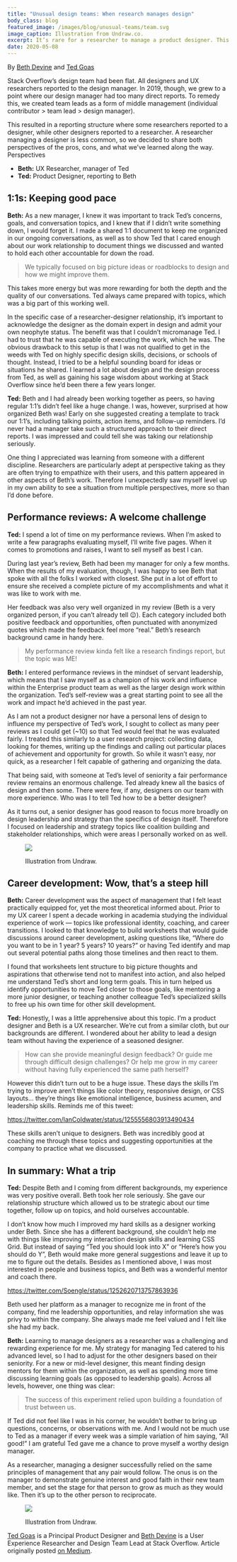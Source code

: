 ```yaml
---
title: "Unusual design teams: When research manages design"
body_class: blog
featured_image: /images/blog/unusual-teams/team.svg
image_caption: Illustration from Undraw.co.
excerpt: It’s rare for a researcher to manage a product designer. This is how it played out for us.
date: 2020-05-08
---
```


By [Beth Devine](https://twitter.com/bethadevine) and [Ted Goas](https://twitter.com/TedGoas)

Stack Overflow’s design team had been flat. All designers and UX researchers reported to the design manager. In 2019, though, we grew to a point where our design manager had too many direct reports. To remedy this, we created team leads as a form of middle management (individual contributor > team lead > design manager).

This resulted in a reporting structure where some researchers reported to a designer, while other designers reported to a researcher. A researcher managing a designer is less common, so we decided to share both perspectives of the pros, cons, and what we’ve learned along the way.
Perspectives

* **Beth:** UX Researcher, manager of Ted
* **Ted:** Product Designer, reporting to Beth

## 1:1s: Keeping good pace

**Beth:** As a new manager, I knew it was important to track Ted’s concerns, goals, and conversation topics, and I knew that if I didn’t write something down, I would forget it. I made a shared 1:1 document to keep me organized in our ongoing conversations, as well as to show Ted that I cared enough about our work relationship to document things we discussed and wanted to hold each other accountable for down the road.

> We typically focused on big picture ideas or roadblocks to design and how we might improve them.

This takes more energy but was more rewarding for both the depth and the quality of our conversations. Ted always came prepared with topics, which was a big part of this working well.

In the specific case of a researcher-designer relationship, it’s important to acknowledge the designer as the domain expert in design and admit your own neophyte status. The benefit was that I couldn’t micromanage Ted. I had to trust that he was capable of executing the work, which he was. The obvious drawback to this setup is that I was not qualified to get in the weeds with Ted on highly specific design skills, decisions, or schools of thought. Instead, I tried to be a helpful sounding board for ideas or situations he shared. I learned a lot about design and the design process from Ted, as well as gaining his sage wisdom about working at Stack Overflow since he’d been there a few years longer.

**Ted:** Beth and I had already been working together as peers, so having regular 1:1’s didn’t feel like a huge change. I was, however, surprised at how organized Beth was! Early on she suggested creating a template to track our 1:1’s, including talking points, action items, and follow-up reminders. I’d never had a manager take such a structured approach to their direct reports. I was impressed and could tell she was taking our relationship seriously.

One thing I appreciated was learning from someone with a different discipline. Researchers are particularly adept at perspective taking as they are often trying to empathize with their users, and this pattern appeared in other aspects of Beth’s work. Therefore I unexpectedly saw myself level up in my own ability to see a situation from multiple perspectives, more so than I’d done before.

## Performance reviews: A welcome challenge

**Ted:** I spend a lot of time on my performance reviews. When I’m asked to write a few paragraphs evaluating myself, I’ll write five pages. When it comes to promotions and raises, I want to sell myself as best I can.

During last year’s review, Beth had been my manager for only a few months. When the results of my evaluation, though, I was happy to see Beth that spoke with all the folks I worked with closest. She put in a lot of effort to ensure she received a complete picture of my accomplishments and what it was like to work with me.

Her feedback was also very well organized in my review (Beth is a very organized person, if you can’t already tell 😉). Each category included both positive feedback and opportunities, often punctuated with anonymized quotes which made the feedback feel more “real.” Beth’s research background came in handy here.

> My performance review kinda felt like a research findings report, but the topic was ME!

**Beth:** I entered performance reviews in the mindset of servant leadership, which means that I saw myself as a champion of his work and influence within the Enterprise product team as well as the larger design work within the organization. Ted’s self-review was a great starting point to see all the work and impact he’d achieved in the past year.

As I am not a product designer nor have a personal lens of design to influence my perspective of Ted’s work, I sought to collect as many peer reviews as I could get (~10) so that Ted would feel that he was evaluated fairly. I treated this similarly to a user research project: collecting data, looking for themes, writing up the findings and calling out particular places of achievement and opportunity for growth. So while it wasn’t easy, nor quick, as a researcher I felt capable of gathering and organizing the data.

That being said, with someone at Ted’s level of seniority a fair performance review remains an enormous challenge. Ted already knew all the basics of design and then some. There were few, if any, designers on our team with more experience. Who was I to tell Ted how to be a better designer?

As it turns out, a senior designer has good reason to focus more broadly on design leadership and strategy than the specifics of design itself. Therefore I focused on leadership and strategy topics like coalition building and stakeholder relationships, which were areas I personally worked on as well.

<figure>

![](./images/unusual-teams/solution.svg)
<figcaption>Illustration from Undraw.</figcaption>
</figure>

## Career development: Wow, that’s a steep hill

**Beth:** Career development was the aspect of management that I felt least practically equipped for, yet the most theoretical informed about. Prior to my UX career I spent a decade working in academia studying the individual experience of work — topics like professional identity, coaching, and career transitions. I looked to that knowledge to build worksheets that would guide discussions around career development, asking questions like, “Where do you want to be in 1 year? 5 years? 10 years?” or having Ted identify and map out several potential paths along those timelines and then react to them.

I found that worksheets lent structure to big picture thoughts and aspirations that otherwise tend not to manifest into action, and also helped me understand Ted’s short and long term goals. This in turn helped us identify opportunities to move Ted closer to those goals, like mentoring a more junior designer, or teaching another colleague Ted’s specialized skills to free up his own time for other skill development.

**Ted:** Honestly, I was a little apprehensive about this topic. I’m a product designer and Beth is a UX researcher. We’re cut from a similar cloth, but our backgrounds are different. I wondered about her ability to lead a design team without having the experience of a seasoned designer.

> How can she provide meaningful design feedback? Or guide me through difficult design challenges? Or help me grow in my career without having fully experienced the same path herself?

However this didn’t turn out to be a huge issue. These days the skills I’m trying to improve aren’t things like color theory, responsive design, or CSS layouts… they’re things like emotional intelligence, business acumen, and leadership skills. Reminds me of this tweet:

https://twitter.com/IanColdwater/status/1255556803913490434

These skills aren’t unique to designers. Beth was incredibly good at coaching me through these topics and suggesting opportunities at the company to practice what we discussed.

## In summary: What a trip

**Ted:** Despite Beth and I coming from different backgrounds, my experience was very positive overall. Beth took her role seriously. She gave our relationship structure which allowed us to be strategic about our time together, follow up on topics, and hold ourselves accountable.

I don’t know how much I improved my hard skills as a designer working under Beth. Since she has a different background, she couldn’t help me with things like improving my interaction design skills and learning CSS Grid. But instead of saying “Ted you should look into X” or “Here’s how you should do Y”, Beth would make more general suggestions and leave it up to me to figure out the details. Besides as I mentioned above, I was most interested in people and business topics, and Beth was a wonderful mentor and coach there.

https://twitter.com/Soengle/status/1252620713757863936

Beth used her platform as a manager to recognize me in front of the company, find me leadership opportunities, and relay information she was privy to within the company. She always made me feel valued and I felt like she had my back.

**Beth:** Learning to manage designers as a researcher was a challenging and rewarding experience for me. My strategy for managing Ted catered to his advanced level, so I had to adjust for the other designers based on their seniority. For a new or mid-level designer, this meant finding design mentors for them within the organization, as well as spending more time discussing learning goals (as opposed to leadership goals). Across all levels, however, one thing was clear:

> The success of this experiment relied upon building a foundation of trust between us.

If Ted did not feel like I was in his corner, he wouldn’t bother to bring up questions, concerns, or observations with me. And I would not be much use to Ted as a manager if every week was a simple variation of him saying, “All good!” I am grateful Ted gave me a chance to prove myself a worthy design manager.

As a researcher, managing a designer successfully relied on the same principles of management that any pair would follow. The onus is on the manager to demonstrate genuine interest and good faith in their new team member, and set the stage for that person to grow as much as they would like. Then it’s up to the other person to reciprocate.

<figure>

![](./images/unusual-teams/goals.svg)
<figcaption>Illustration from Undraw.</figcaption>
</figure>

[Ted Goas](https://twitter.com/TedGoas) is a Principal Product Designer and [Beth Devine](https://twitter.com/bethadevine) is a User Experience Researcher and Design Team Lead at Stack Overflow. Article originally posted [on Medium](https://medium.com/@beth_ux/unusual-design-teams-when-research-manages-design-d45e7ad96628).